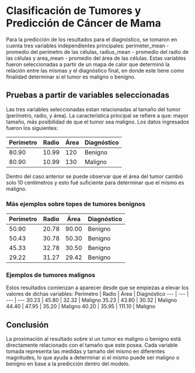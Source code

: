 # Clasificación de Tumores y Predicción de Cáncer de Mama
Para la predicción de los resultados para el diagnóstico, se tomaron en cuenta tres
variables independientes principales: perimeter_mean - promedio del perímetro de las células,
radius_mean - promedio del radio de las células y area_mean - promedio del área de las células.
Estas variables fueron seleccionadas a partir de un mapa de calor que determinó la relación entre
las mismas y el diagnóstico final, en donde este tiene como finalidad determinar si el tumor es
maligno o benigno.

## Pruebas a partir de variables seleccionadas
Las tres variables seleccionadas estan relacionadas al tamaño del tumor (perímetro, radio, y área).
La característica principal se refiere a que: mayor tamaño, más posibilidad de que el tumor sea
maligno. Los datos ingresados fueron los siguientes:

Perímetro | Radio | Área | Diagnóstico
---  |  ---  | --- | ---
80.90 | 10.99 | 120 | Benigno
80.90 | 10.99 | 130 | Maligno

Dentro del caso anterior se puede observar que el área del tumor cambió solo 10 centímetros y esto
fué suficiente para determinar que el mismo es maligno.

### Más ejemplos sobre topes de tumores benignos
Perímetro | Radio | Área | Diagnóstico
--- | --- | --- | ---
50.90 | 20.78 | 90.00 | Benigno
50.43 | 30.78 | 50.30 | Benigno
45.33 | 32.78 | 30.50 | Benigno
29.22 | 31.27 | 29.42 | Benigno

### Ejemplos de tumores malignos
Estos resultados comienzan a aparecer desde que se empiezas a elevar los valores de dichas variables:
Perímetro | Radio | Área | Diagnóstico
--- | --- | --- | ---
30.23 | 45.80 | 32.32 | Maligno
35.23 | 43.80 | 30.32 | Maligno
44.40 | 47.95 | 35.20 | Maligno
40.20 | 35.95 | 111.10 | Maligno

## Conclusión
La proximación al resultado sobre si un tumor es maligno o benigno está directamente relacionado con
el tamaño que este posea. Cada variable tomada representa las medidas y tamaño del mismo en diferentes magnitudes,
lo que ayuda a determinar si el mismo puede ser maligno o benigno en base a la predicción dentro del modelo.
